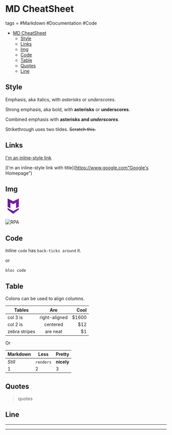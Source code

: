 # MD CheatSheet
tags = #Markdown #Documentation #Code

<!-- table of contents (auto) -->
* [MD CheatSheet](#md-cheatsheet)
    * [Style](#style)
    * [Links](#links)
    * [Img](#img)
    * [Code](#code)
    * [Table](#table)
    * [Quotes](#quotes)
    * [Line](#line)
<!-- (end of auto-toc) -->


## Style
Emphasis, aka italics, with *asterisks* or _underscores_.

Strong emphasis, aka bold, with **asterisks** or __underscores__.

Combined emphasis with **asterisks and _underscores_**.

Strikethrough uses two tildes. ~~Scratch this.~~

## Links
[I'm an inline-style link](https://www.google.com)

[I'm an inline-style link with title](https://www.google.com"Google's Homepage")

## Img
![alt text](https://github.com/adam-p/markdown-here/raw/master/src/common/images/icon48.png "Hover text")

![RPA](Img/<img>.png)


## Code
Inline `code` has `back-ticks around` it.

or 

```
bloc code
```

## Table
Colons can be used to align columns.

| Tables        | Are           | Cool  |
| ------------- |:-------------:| -----:|
| col 3 is      | right-aligned | $1600 |
| col 2 is      | centered      |   $12 |
| zebra stripes | are neat      |    $1 |

Or 

Markdown | Less | Pretty
--- | --- | ---
*Still* | `renders` | **nicely**
1 | 2 | 3

## Quotes

> quotes

## Line

*** 
---
